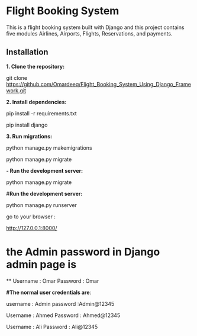 # Flight Booking System

This is a flight booking system built with Django and this project contains five modules Airlines, Airports, Flights, Reservations, and payments.

## Installation

**1. Clone the repository:**

git clone https://github.com/Omardeeq/Flight_Booking_System_Using_Django_Framework.git

**2. Install dependencies:**

pip install -r requirements.txt

pip install django

**3. Run migrations:**

python manage.py makemigrations

python manage.py migrate


**- Run the development server:**

  python manage.py migrate


#**Run the development server:**

  python manage.py runserver

  go to your browser :

  http://127.0.0.1:8000/
  

# the Admin password in Django admin page is 
**
Username : Omar
Password : Omar

**#The normal user credentials are**:

username : Admin 
password :Admin@12345

Username : Ahmed 
Password : Ahmed@12345

Username : Ali
Password : Ali@12345
